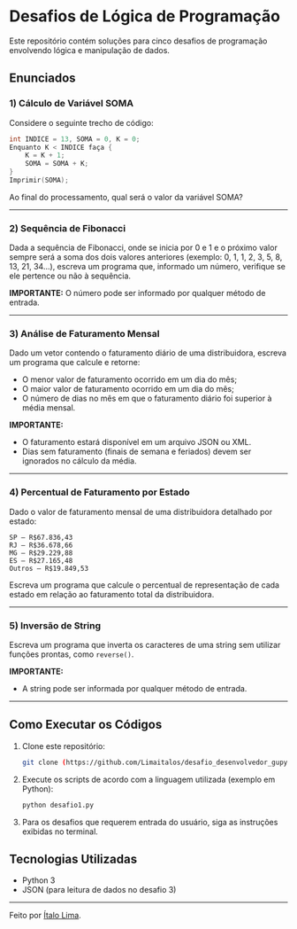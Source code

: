 # Desafios de Lógica de Programação

Este repositório contém soluções para cinco desafios de programação envolvendo lógica e manipulação de dados.

## Enunciados

### 1) Cálculo de Variável SOMA
Considere o seguinte trecho de código:
```c
int INDICE = 13, SOMA = 0, K = 0;
Enquanto K < INDICE faça {
    K = K + 1;
    SOMA = SOMA + K;
}
Imprimir(SOMA);
```
Ao final do processamento, qual será o valor da variável SOMA?

---

### 2) Sequência de Fibonacci
Dada a sequência de Fibonacci, onde se inicia por 0 e 1 e o próximo valor sempre será a soma dos dois valores anteriores (exemplo: 0, 1, 1, 2, 3, 5, 8, 13, 21, 34...), escreva um programa que, informado um número, verifique se ele pertence ou não à sequência.

**IMPORTANTE:** O número pode ser informado por qualquer método de entrada.

---

### 3) Análise de Faturamento Mensal
Dado um vetor contendo o faturamento diário de uma distribuidora, escreva um programa que calcule e retorne:
- O menor valor de faturamento ocorrido em um dia do mês;
- O maior valor de faturamento ocorrido em um dia do mês;
- O número de dias no mês em que o faturamento diário foi superior à média mensal.

**IMPORTANTE:**
- O faturamento estará disponível em um arquivo JSON ou XML.
- Dias sem faturamento (finais de semana e feriados) devem ser ignorados no cálculo da média.

---

### 4) Percentual de Faturamento por Estado
Dado o valor de faturamento mensal de uma distribuidora detalhado por estado:
```
SP – R$67.836,43
RJ – R$36.678,66
MG – R$29.229,88
ES – R$27.165,48
Outros – R$19.849,53
```
Escreva um programa que calcule o percentual de representação de cada estado em relação ao faturamento total da distribuidora.

---

### 5) Inversão de String
Escreva um programa que inverta os caracteres de uma string sem utilizar funções prontas, como `reverse()`.

**IMPORTANTE:**
- A string pode ser informada por qualquer método de entrada.

---

## Como Executar os Códigos

1. Clone este repositório:
   ```sh
   git clone (https://github.com/Limaitalos/desafio_desenvolvedor_gupy)
   ```
2. Execute os scripts de acordo com a linguagem utilizada (exemplo em Python):
   ```sh
   python desafio1.py
   ```
3. Para os desafios que requerem entrada do usuário, siga as instruções exibidas no terminal.

## Tecnologias Utilizadas
- Python 3
- JSON (para leitura de dados no desafio 3)

---

Feito  por [Ítalo Lima](https://github.com/Limaitalos).

